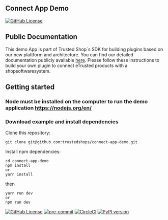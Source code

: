 ## Connect App Demo
[![GitHub License](https://img.shields.io/badge/license-MIT-lightgrey.svg)](https://github.com/trustedshops-public/connect-app-demo/blob/main/LICENSE)

## Public Documentation
This demo App is part of Trusted Shop´s SDK for building plugins based on our new plattform and architecture. You can find our detailed documentation publicly available [here](https://developers.etrusted.com/solutions/newgen-sdk/introduction.html). Please follow these instructions to build your own plugin to connect eTrusted products with a shopsoftwaresystem.





## Getting started

### Node must be installed on the computer to run the demo application https://nodejs.org/en/


### Download example and install dependencies


Clone this repository:


```
git clone git@github.com:trustedshops/connect-app-demo.git
```


Install npm dependencies:


```
cd connect-app-demo
npm install
or
yarn install
```


then

```
yarn run dev
or
npm run dev
```




[![GitHub License](https://img.shields.io/badge/license-MIT-lightgrey.svg)](https://github.com/trustedshops-public/circleci-orb-semantic-release/blob/main/LICENSE)
[![pre-commit](https://img.shields.io/badge/%E2%9A%93%20%20pre--commit-enabled-success)](https://pre-commit.com/)
[![CircleCI](https://circleci.com/gh/trustedshops-public/robotframework-circlecilibrary/tree/main.svg?style=shield)](https://circleci.com/gh/trustedshops-public/robotframework-circlecilibrary/tree/main)
[![PyPI version](https://badge.fury.io/py/robotframework-circlecilibrary.svg)](https://pypi.org/project/robotframework-circlecilibrary)
